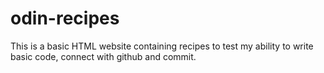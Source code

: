 # odin-recipes
This is a basic HTML website containing recipes to test my 
ability to write basic code, connect with github and commit.